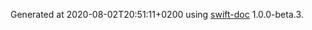 Generated at 2020-08-02T20:51:11+0200 using [swift-doc](https://github.com/SwiftDocOrg/swift-doc) 1.0.0-beta.3.
